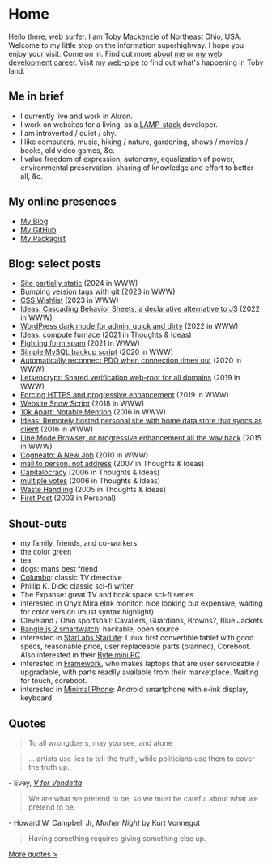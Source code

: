 Home
=====

Hello there, web surfer.  I am Toby Mackenzie of Northeast Ohio, USA.  Welcome to my little stop on the information superhighway.  I hope you enjoy your visit.  Come on in.  Find out more [about me](/content/about.md) or [my web development career](/content/web-dev.md).  Visit [my web-pipe](/content/blog) to find out what's happening in Toby land.

Me in brief
-----------

- I currently live and work in Akron.
- I work on websites for a living, as a <abbr title="Linux Apache MySQL PHP HTML CSS JS">LAMP-stack</abbr> developer.
- I am introverted / quiet / shy.
- I like computers, music, hiking / nature, gardening, shows / movies / books, old video games, &c.
- I value freedom of expression, autonomy, equalization of power, environmental preservation, sharing of knowledge and effort to better all, &c.

My online presences
-------------------

<ul class="presences">
	<li class="presence"><a class="presenceAction-writings" href="/content/blog/"><span>My Blog</span></a></li>
	<li class="presence"><a class="presenceAction-github" rel="me" href="https://github.com/tobymackenzie"><span>My GitHub</span></a></li>
	<!-- <li class="presence"><a class="presenceAction-linkedin" rel="me" href="http://www.linkedin.com/in/tobymackenzie"><span>My LinkedIn</span></a></li> -->
	<!--<li class="presence"><a class="presenceAction-delicious" rel="me" href="https://del.icio.us/cosmicosmo"><span>My Delicious</span></a></li>-->
	<!-- <li class="presence"><a class="presenceAction-stackoverflow" rel="me" href="http://stackoverflow.com/users/1139122/tobymackenzie"><span>My Stack Overflow</span></a></li> -->
	<li class="presence"><a class="presenceAction-packagist" rel="me" href="https://packagist.org/users/tobymackenzie/"><span>My Packagist</span></a></li>
</ul>

Blog: select posts
------------------

- [Site partially static](/content/blog/2024/07/26/site-partially-static.md) (2024 in WWW)
- [Bumping version tags with git](/content/blog/2023/12/27/bumping-version-tags-with-git.md) (2023 in WWW)
- [CSS Wishlist](/content/blog/2023/02/25/css-wishlist.md) (2023 in WWW)
- [Ideas: Cascading Behavior Sheets, a declarative alternative to JS](/content/blog/2022/11/23/idea-declarative-alternative-to-js.md) (2022 in WWW)
- [WordPress dark mode for admin, quick and dirty](/content/blog/2022/09/09/wordpress-quick-dirty-dark-mode-admin/) (2022 in WWW)
- [Ideas: compute furnace](/content/blog/2021/02/18/ideas-compute-furnace.md) (2021 in Thoughts & Ideas)
- [Fighting form spam](/content/blog/2021/02/09/fighting-form-spam.md) (2021 in WWW)
- [Simple MySQL backup script](/content/blog/2020/09/19/simple-mysql-backup-script.md) (2020 in WWW)
- [Automatically reconnect PDO when connection times out](/content/blog/2020/08/18/automatic-reconnect-pdo-connection-time-out.md) (2020 in WWW)
- [Letsencrypt: Shared verification web-root for all domains](/content/blog/2019/11/23/letsencrypt-shared-web-root-all-domains.md) (2019 in WWW)
- [Forcing HTTPS and progressive enhancement](/content/blog/2019/09/30/forcing-https-progressive-enhancement.md) (2019 in WWW)
- [Website Snow Script](/content/blog/2018/12/26/website-snow-script.md) (2018 in WWW)
- [10k Apart: Notable Mention](/content/blog/2016/11/04/10k-apart-notable-mention.md) (2016 in WWW)
- [Ideas: Remotely hosted personal site with home data store that syncs as client](/content/blog/2016/08/14/remotely-hosted-personal-site-with-home-data-store.md) (2016 in WWW)
- [Line Mode Browser, or progressive enhancement all the way back](/content/blog/2015/12/13/line-mode-progressive-enhancement.md) (2015 in WWW)
- [Cogneato: A New Job](/content/blog/2010/03/13/cogneato-a-new-job.md) (2010 in WWW)
- [mail to person, not address](/content/blog/2007/05/04/mail-to-person-not-address.md) (2007 in Thoughts & Ideas)
- [Capitalocracy](/content/blog/2006/10/19/capitalocracy.md) (2006 in Thoughts & Ideas)
- [multiple votes](/content/blog/2006/10/19/multiple-votes.md) (2006 in Thoughts & Ideas)
- [Waste Handling](/content/blog/2005/03/31/waste-handling.md) (2005 in Thoughts & Ideas)
- [First Post](/content/blog/2003/07/31/9.md) (2003 in Personal)

Shout-outs
----------

- my family, friends, and co-workers
- the color green
- tea
- dogs: mans best friend
- [Columbo](https://smile.amazon.com/gp/product/B07B64Z7HQ/ref=ppx_yo_dt_b_asin_title_o07_s01?ie=UTF8&psc=1): classic TV detective
- Phillip K. Dick: classic sci-fi writer
- The Expanse: great TV and book space sci-fi series
- interested in Onyx Mira eInk monitor: nice looking but expensive, waiting for color version (must syntax highlight)
- Cleveland / Ohio sportsball: Cavaliers, Guardians, Browns?, Blue Jackets
- [Bangle.js 2 smartwatch](https://shop.espruino.com/banglejs2): hackable, open source
- interested in [StarLabs StarLite](https://us.starlabs.systems/pages/starlite): Linux first convertible tablet with good specs, reasonable price, user replaceable parts (planned), Coreboot.  Also interested in their [Byte mini PC](https://us.starlabs.systems/pages/byte).
- interested in [Framework](https://frame.work/), who makes laptops that are user serviceable / upgradable, with parts readily available from their marketplace.  Waiting for touch, coreboot.
- interested in [Minimal Phone](https://minimalcompany.com/): Android smartphone with e-ink display, keyboard

Quotes
------

<blockquote>To all wrongdoers, may you see, and atone</blockquote>

<blockquote>… artists use lies to tell the truth, while politicians use them to cover the truth up.</blockquote>
<div class="attribution">- Evey, <a href="https://www.imdb.com/title/tt0434409/"><i>V for Vendetta</i></a></div>

<blockquote>We are what we pretend to be, so we must be careful about what we pretend to be.</blockquote>
<div class="attribution">- Howard W. Campbell Jr, <i>Mother Night</i> by Kurt Vonnegut</div>

<blockquote>Having something requires giving something else up.</blockquote>

[More quotes >](/content/quotes.md)
